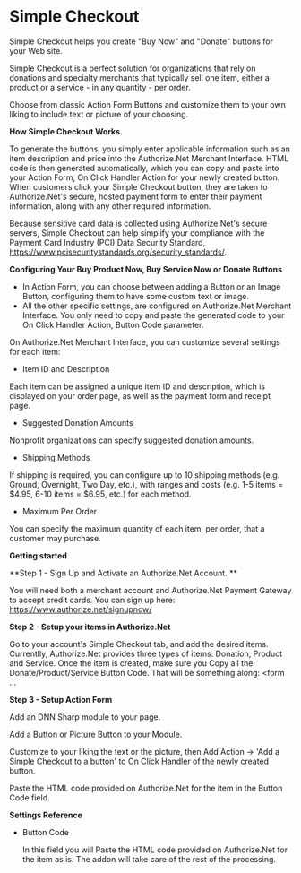# Simple Checkout
Simple Checkout helps you create "Buy Now" and "Donate" buttons for your Web site.

Simple Checkout is a perfect solution for organizations that rely on donations and specialty merchants that typically sell one item, either a product or a service  - in any quantity - per order.

Choose from classic Action Form Buttons and customize them to your own liking to include text or picture of your choosing.

**How Simple Checkout Works**

To generate the buttons, you simply enter applicable information such as an item description and price into the Authorize.Net Merchant Interface. HTML code is then generated automatically, which you can copy and paste into your Action Form, On Click Handler Action for your newly created button. When customers click your Simple Checkout button, they are taken to Authorize.Net's secure, hosted payment form to enter their payment information, along with any other required information.

Because sensitive card data is collected using Authorize.Net's secure servers, Simple Checkout can help simplify your compliance with the Payment Card Industry (PCI) Data Security Standard, https://www.pcisecuritystandards.org/security_standards/.


**Configuring Your Buy Product Now, Buy Service Now or Donate Buttons**
* In Action Form, you can choose between adding a Button or an Image Button, configuring them to have some custom text or image.
* All the other specific settings, are configured on Authorize.Net Merchant Interface. You only need to copy and paste the generated code to your On Click Handler Action, Button Code parameter.

On Authorize.Net Merchant Interface, you can customize several settings for each item:
* Item ID and Description

Each item can be assigned a unique item ID and description, which is displayed on your order page, as well as the payment form and receipt page.

* Suggested Donation Amounts

Nonprofit organizations can specify suggested donation amounts.

* Shipping Methods

If shipping is required, you can configure up to 10 shipping methods (e.g. Ground, Overnight, Two Day, etc.), with ranges and costs (e.g. 1-5 items = $4.95, 6-10 items = $6.95, etc.) for each method.

* Maximum Per Order

You can specify the maximum quantity of each item, per order, that a customer may purchase.

**Getting started**

**Step 1 - Sign Up and Activate an Authorize.Net Account. **

You will need both a merchant account and Authorize.Net Payment Gateway to accept credit cards.
You can sign up here: https://www.authorize.net/signupnow/

**Step 2 - Setup your items in Authorize.Net**

Go to your account's Simple Checkout tab, and add the desired items. Currentlly, Authorize.Net provides three types of items: Donation, Product and Service.
Once the item is created, make sure you Copy all the Donate/Product/Service Button Code. That will be something along: <form ... </form>

**Step 3 - Setup Action Form**

Add an DNN Sharp module to your page.

Add a Button or Picture Button to your Module.

Customize to your liking the text or the picture, then Add Action -> 'Add a Simple Checkout to a button' to On Click Handler of the newly created button.

Paste the HTML code provided on Authorize.Net for the item in the Button Code field.

**Settings Reference**

* Button Code

  In this field you will Paste the HTML code provided on Authorize.Net for the item as is. The addon will take care of the rest of the processing.